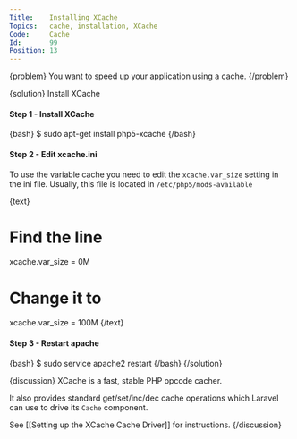 ```yaml
---
Title:    Installing XCache
Topics:   cache, installation, XCache
Code:     Cache
Id:       99
Position: 13
---
```


{problem}
You want to speed up your application using a cache.
{/problem}

{solution}
Install XCache

#### Step 1 - Install XCache

{bash}
$ sudo apt-get install php5-xcache
{/bash}

#### Step 2 - Edit xcache.ini

To use the variable cache you need to edit the `xcache.var_size` setting in the ini file. Usually, this file is located in `/etc/php5/mods-available`

{text}
# Find the line
xcache.var_size = 0M

# Change it to
xcache.var_size = 100M
{/text}

#### Step 3 - Restart apache

{bash}
$ sudo service apache2 restart
{/bash}
{/solution}

{discussion}
XCache is a fast, stable PHP opcode cacher.

It also provides standard get/set/inc/dec cache operations which Laravel can use to drive its `Cache` component.

See [[Setting up the XCache Cache Driver]] for instructions.
{/discussion}
